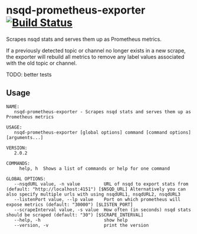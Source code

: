 # nsqd-prometheus-exporter [![Build Status](https://travis-ci.org/adamweiner/nsqd-prometheus-exporter.svg?branch=master)](https://travis-ci.org/adamweiner/nsqd-prometheus-exporter)

Scrapes nsqd stats and serves them up as Prometheus metrics.

If a previously detected topic or channel no longer exists in a new scrape, the exporter will rebuild all metrics to remove any label values associated with the old topic or channel.

TODO: better tests

## Usage
```
NAME:
   nsqd-prometheus-exporter - Scrapes nsqd stats and serves them up as Prometheus metrics

USAGE:
   nsqd-prometheus-exporter [global options] command [command options] [arguments...]

VERSION:
   2.0.2

COMMANDS:
     help, h  Shows a list of commands or help for one command

GLOBAL OPTIONS:
   --nsqdURL value, -n value         URL of nsqd to export stats from (default: "http://localhost:4151") [$NSQD_URL] Alternatively you can also specify multiple urls with using nsqdURL1, nsqdURL2, nsqdURL3
   --listenPort value, --lp value    Port on which prometheus will expose metrics (default: "30000") [$LISTEN_PORT]
   --scrapeInterval value, -s value  How often (in seconds) nsqd stats should be scraped (default: "30") [$SCRAPE_INTERVAL]
   --help, -h                        show help
   --version, -v                     print the version
```
